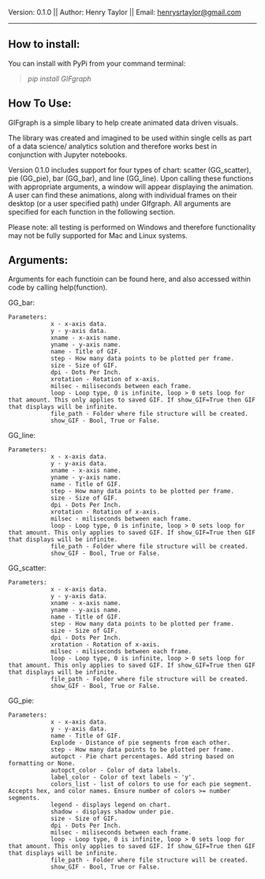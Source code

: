 Version: 0.1.0 || Author: Henry Taylor || Email: henrysrtaylor@gmail.com

------------



## How to install:

You can install with PyPi from your command terminal: 
>*pip install GIFgraph*

## How To Use:
GIFgraph is a simple libary to help create animated data driven visuals. 

The library was created and imagined to be used within single cells as part of a data science/ analytics solution and therefore works best in conjunction with Jupyter notebooks.

Version 0.1.0 includes support for four types of chart: scatter (GG_scatter), pie (GG_pie), bar (GG_bar), and line (GG_line). Upon calling these functions with appropriate arguments, a window will appear displaying the animation. A user can find these animations, along with individual frames on their desktop (or a user specified path) under GIfgraph. All arguments are specified for each function in the following section.

Please note: all testing is performed on Windows and therefore functionality may not be fully supported for Mac and Linux systems. 

## Arguments: 
Arguments for each functioin can be found here, and also accessed within code by calling help(function). 

GG_bar:

	Parameters: 
                x - x-axis data.
                y - y-axis data.
                xname - x-axis name.
                yname - y-axis name.
                name - Title of GIF.
                step - How many data points to be plotted per frame.
                size - Size of GIF.
                dpi - Dots Per Inch.
                xrotation - Rotation of x-axis.
                milsec - miliseconds between each frame.
                loop - Loop type, 0 is infinite, loop > 0 sets loop for that amount. This only applies to saved GIF. If show_GIF=True then GIF that displays will be infinite. 
                file_path - Folder where file structure will be created.
                show_GIF - Bool, True or False.


GG_line:

	Parameters: 
                x - x-axis data.
                y - y-axis data.
                xname - x-axis name.
                yname - y-axis name.
                name - Title of GIF.
                step - How many data points to be plotted per frame.
                size - Size of GIF.
                dpi - Dots Per Inch.
                xrotation - Rotation of x-axis.
                milsec - miliseconds between each frame.
                loop - Loop type, 0 is infinite, loop > 0 sets loop for that amount. This only applies to saved GIF. If show_GIF=True then GIF that displays will be infinite. 
                file_path - Folder where file structure will be created.
                show_GIF - Bool, True or False.

GG_scatter:

	Parameters: 
                x - x-axis data.
                y - y-axis data.
                xname - x-axis name.
                yname - y-axis name.
                name - Title of GIF.
                step - How many data points to be plotted per frame.
                size - Size of GIF.
                dpi - Dots Per Inch.
                xrotation - Rotation of x-axis.
                milsec - miliseconds between each frame.
                loop - Loop type, 0 is infinite, loop > 0 sets loop for that amount. This only applies to saved GIF. If show_GIF=True then GIF that displays will be infinite. 
                file_path - Folder where file structure will be created.
                show_GIF - Bool, True or False.


GG_pie: 

	Parameters: 
                x - x-axis data.
                y - y-axis data.
                name - Title of GIF.
                Explode - Distance of pie segments from each other.
                step - How many data points to be plotted per frame.
                autopct - Pie chart percentages. Add string based on formatting or None.
                autopct_color - Color of data labels. 
                label_color - Color of text labels ~ 'y'. 
                colors_list - list of colors to use for each pie segment. Accepts hex, and color names. Ensure number of colors >= number segments. 
                legend - displays legend on chart.
                shadow - displays shadow under pie.
                size - Size of GIF.
                dpi - Dots Per Inch.
                milsec - miliseconds between each frame.
                loop - Loop type, 0 is infinite, loop > 0 sets loop for that amount. This only applies to saved GIF. If show_GIF=True then GIF that displays will be infinite. 
                file_path - Folder where file structure will be created.
                show_GIF - Bool, True or False.
